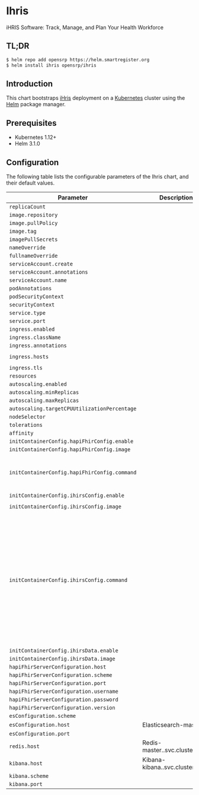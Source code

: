 # Ihris

iHRIS Software: Track, Manage, and Plan Your Health Workforce

## TL;DR

```bash
$ helm repo add opensrp https://helm.smartregister.org
$ helm install ihris opensrp/ihris
```

## Introduction

This chart bootstraps [iHris](https://github.com/iHRIS/iHRIS) deployment on a [Kubernetes](http://kubernetes.io) cluster using the [Helm](https://helm.sh) package manager.

## Prerequisites

- Kubernetes 1.12+
- Helm 3.1.0

## Configuration

The following table lists the configurable parameters of the Ihris chart, and their default values.

| Parameter                | Description             | Default        |
| ------------------------ | ----------------------- | -------------- |
| `replicaCount` |  | `1` |
| `image.repository` |  | `"ihris/ihris"` |
| `image.pullPolicy` |  | `"IfNotPresent"` |
| `image.tag` |  | `"03a377ab604bf6c6e0593c72b650f3f2b6da1935"` |
| `imagePullSecrets` |  | `[]` |
| `nameOverride` |  | `""` |
| `fullnameOverride` |  | `""` |
| `serviceAccount.create` |  | `true` |
| `serviceAccount.annotations` |  | `{}` |
| `serviceAccount.name` |  | `""` |
| `podAnnotations` |  | `{}` |
| `podSecurityContext` |  | `{}` |
| `securityContext` |  | `{}` |
| `service.type` |  | `"ClusterIP"` |
| `service.port` |  | `3000` |
| `ingress.enabled` |  | `false` |
| `ingress.className` |  | `""` |
| `ingress.annotations` |  | `{}` |
| `ingress.hosts` |  | `[{"host": "ihris.local", "paths": [{"path": "/", "pathType": "ImplementationSpecific"}]}]` |
| `ingress.tls` |  | `[]` |
| `resources` |  | `{}` |
| `autoscaling.enabled` |  | `false` |
| `autoscaling.minReplicas` |  | `1` |
| `autoscaling.maxReplicas` |  | `100` |
| `autoscaling.targetCPUUtilizationPercentage` |  | `80` |
| `nodeSelector` |  | `{}` |
| `tolerations` |  | `[]` |
| `affinity` |  | `{}` |
| `initContainerConfig.hapiFhirConfig.enable` |  | `false` |
| `initContainerConfig.hapiFhirConfig.image` |  | `"ihris/upload-definitions:a1cdd79"` |
| `initContainerConfig.hapiFhirConfig.command` |  | `"./hapi-fhir-cli upload-definitions -t {{ .Values.hapiFhirServerConfiguration.scheme }}://{{ .Values.hapiFhirServerConfiguration.host }}:{{ .Values.hapiFhirServerConfiguration.port }}/fhir -v {{ .Values.hapiFhirServerConfiguration.version }}"` |
| `initContainerConfig.ihirsConfig.enable` |  | `false` |
| `initContainerConfig.ihirsConfig.image` |  | `"ihris/ihris-config:8770136a592f7743e6478d2320550705f475304f"` |
| `initContainerConfig.ihirsConfig.command` |  | `"sushi /src/ig -s . && node load.js --server {{ .Values.hapiFhirServerConfiguration.scheme }}://{{ .Values.hapiFhirServerConfiguration.host }}:{{ .Values.hapiFhirServerConfiguration.port }}/fhir /src/ig/fsh-generated/resources/Basic*.json /src/ig/fsh-generated/resources/CodeSystem*.json /src/ig/fsh-generated/resources/Parameters*.json /src/ig/fsh-generated/resources/StructureDefinition*.json /src/ig/fsh-generated/resources/DocumentReference*.json /src/ig/fsh-generated/resources/Library*.json /src/ig/fsh-generated/resources/Person*.json /src/ig/fsh-generated/resources/ValueSet*.json /src/resources/Basic*.json /src/resources/CodeSystem*.json /src/resources/Library*.json /src/resources/Parameters*.json /src/resources/Person*.json /src/resources/ValueSet*.json /src/resources/SearchParameter*.json"` |
| `initContainerConfig.ihirsData.enable` |  | `false` |
| `initContainerConfig.ihirsData.image` |  | `"ihris/ihris-data:302967f"` |
| `hapiFhirServerConfiguration.host` |  | `""` |
| `hapiFhirServerConfiguration.scheme` |  | `"https"` |
| `hapiFhirServerConfiguration.port` |  | `8080` |
| `hapiFhirServerConfiguration.username` |  | `"hapi"` |
| `hapiFhirServerConfiguration.password` |  | `"hapi"` |
| `hapiFhirServerConfiguration.version` |  | `"r4"` |
| `esConfiguration.scheme` |  | `"http"` |
| `esConfiguration.host` | Elasticsearch-master | `""` |
| `esConfiguration.port` |  | `9200` |
| `redis.host` | Redis-master.<namespace>.svc.cluster.local | `""` |
| `kibana.host` | Kibana-kibana.<namespace>.svc.cluster.local | `""` |
| `kibana.scheme` |  | `"http"` |
| `kibana.port` |  | `5601` |
